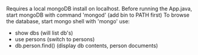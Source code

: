 Requires a local mongoDB install on localhost.
Before running the App.java, start mongoDB with command 'mongod' (add bin to PATH first)
To browse the database, start mongo shell with 'mongo'
use:
- show dbs (will list db's)
- use persons (switch to persons)
- db.person.find() (display db contents, person documents)


